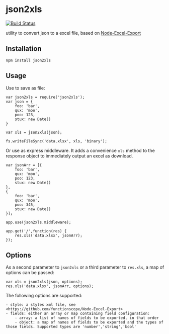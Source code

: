 json2xls
========

[![Build Status](https://travis-ci.org/rikkertkoppes/json2xls.png?branch=master)](https://travis-ci.org/rikkertkoppes/json2xls)

utility to convert json to a excel file, based on [Node-Excel-Export](https://github.com/functionscope/Node-Excel-Export)

Installation
------------

    npm install json2xls

Usage
------

Use to save as file:

    var json2xls = require('json2xls');
    var json = {
        foo: 'bar',
        qux: 'moo',
        poo: 123,
        stux: new Date()
    }

    var xls = json2xls(json);

    fs.writeFileSync('data.xlsx', xls, 'binary');

Or use as express middleware. It adds a convenience `xls` method to the response object to immediately output an excel as download.

    var jsonArr = [{
        foo: 'bar',
        qux: 'moo',
        poo: 123,
        stux: new Date()
    },
    {
        foo: 'bar',
        qux: 'moo',
        poo: 345,
        stux: new Date()
    }];

    app.use(json2xls.middleware);

    app.get('/',function(res) {
        res.xls('data.xlsx', jsonArr);
    });

Options
-------

As a second parameter to `json2xls` or a third parameter to `res.xls`, a map of options can be passed:

    var xls = json2xls(json, options);
    res.xls('data.xlsx', jsonArr, options);

The following options are supported:

    - style: a styles xml file, see <https://github.com/functionscope/Node-Excel-Export>
    - fields: either an array or map containing field configuration:
        - array: a list of names of fields to be exported, in that order
        - object: a map of names of fields to be exported and the types of those fields. Supported types are 'number','string','bool'